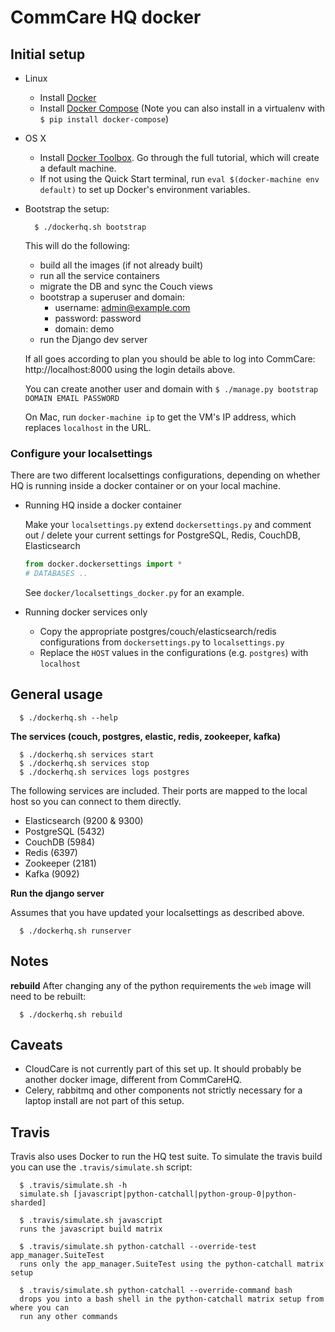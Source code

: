 CommCare HQ docker
==================

Initial setup
-------------
* Linux
   * Install [Docker](https://docs.docker.com/engine/installation/)
   * Install [Docker Compose](https://docs.docker.com/compose/install/) (Note you can also install in a virtualenv with `$ pip install docker-compose`)
* OS X
   * Install [Docker Toolbox](https://docs.docker.com/mac/step_one/). Go through the full tutorial, which will create a default machine.
   * If not using the Quick Start terminal, run `eval $(docker-machine env default)` to set up Docker's environment variables.
* Bootstrap the setup:

    ```
      $ ./dockerhq.sh bootstrap
    ```
    
    This will do the following:
    
    * build all the images (if not already built)
    * run all the service containers
    * migrate the DB and sync the Couch views
    * bootstrap a superuser and domain:
      * username: admin@example.com
      * password: password
      * domain: demo
    * run the Django dev server

    If all goes according to plan you should be able to log into CommCare: http://localhost:8000 using
    the login details above.
    
    You can create another user and domain with `$ ./manage.py bootstrap DOMAIN EMAIL PASSWORD`
    
    On Mac, run `docker-machine ip` to get the VM's IP address, which replaces `localhost` in the URL.

### Configure your localsettings

There are two different localsettings configurations, depending on whether HQ is running inside a docker container or on your local machine.

  * Running HQ inside a docker container

    Make your `localsettings.py` extend `dockersettings.py` and comment out / delete your current
    settings for PostgreSQL, Redis, CouchDB, Elasticsearch
    ```python
    from docker.dockersettings import *
    # DATABASES ..
    ```
    See `docker/localsettings_docker.py` for an example.

  * Running docker services only
    * Copy the appropriate postgres/couch/elasticsearch/redis configurations from `dockersettings.py` to `localsettings.py`
    * Replace the `HOST` values in the configurations (e.g. `postgres`) with `localhost`


General usage
-------------

```
  $ ./dockerhq.sh --help
```

**The services (couch, postgres, elastic, redis, zookeeper, kafka)**
```
  $ ./dockerhq.sh services start
  $ ./dockerhq.sh services stop
  $ ./dockerhq.sh services logs postgres
```
The following services are included. Their ports are mapped to the local host so you can connect to them
directly.

* Elasticsearch (9200 & 9300)
* PostgreSQL (5432)
* CouchDB (5984)
* Redis (6397)
* Zookeeper (2181)
* Kafka (9092)

**Run the django server**

Assumes that you have updated your localsettings as described above.

```
  $ ./dockerhq.sh runserver
```

Notes
-----
**rebuild**
After changing any of the python requirements the `web` image will need to be rebuilt:

```
  $ ./dockerhq.sh rebuild
```

Caveats
-------

* CloudCare is not currently part of this set up. It should probably be another docker image, different from CommCareHQ.
* Celery, rabbitmq and other components not strictly necessary for a laptop install are not part of this setup.


Travis
------
Travis also uses Docker to run the HQ test suite. To simulate the travis build you can use the `.travis/simulate.sh`
script:

```
  $ .travis/simulate.sh -h
  simulate.sh [javascript|python-catchall|python-group-0|python-sharded]
  
  $ .travis/simulate.sh javascript
  runs the javascript build matrix
  
  $ .travis/simulate.sh python-catchall --override-test app_manager.SuiteTest
  runs only the app_manager.SuiteTest using the python-catchall matrix setup
  
  $ .travis/simulate.sh python-catchall --override-command bash
  drops you into a bash shell in the python-catchall matrix setup from where you can
  run any other commands
  
```

